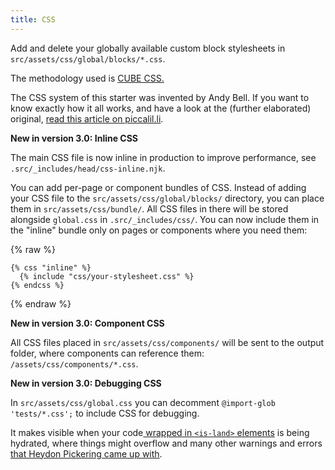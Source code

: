 ```yaml
---
title: CSS
---
```


Add and delete your globally available custom block stylesheets in `src/assets/css/global/blocks/*.css`.

The methodology used is [CUBE CSS.](https://cube.fyi/)

The CSS system of this starter was invented by Andy Bell. If you want to know exactly how it all works, and have a look at the (further elaborated) original, [read this article on piccalil.li](https://piccalil.li/blog/a-css-project-boilerplate/).

**New in version 3.0: Inline CSS**

The main CSS file is now inline in production to improve performance, see `.src/_includes/head/css-inline.njk`.

You can add per-page or component bundles of CSS. Instead of adding your CSS file to the `src/assets/css/global/blocks/` directory, you can place them in `src/assets/css/bundle/`. All CSS files in there will be stored alongside `global.css` in `.src/_includes/css/`. You can now include them in the "inline" bundle only on pages or components where you need them:


{% raw %}

```jinja2
{% css "inline" %}
  {% include "css/your-stylesheet.css" %}
{% endcss %}
```

{% endraw %}

**New in version 3.0: Component CSS**

All CSS files placed in `src/assets/css/components/` will be sent to the output folder, where components can reference them: `/assets/css/components/*.css`.

**New in version 3.0: Debugging CSS**

In `src/assets/css/global.css` you can decomment `@import-glob 'tests/*.css';` to include CSS for debugging.

It makes visible when your code[ wrapped in `<is-land>` elements](https://github.com/11ty/is-land) is being hydrated, where things might overflow and many other warnings and errors [that Heydon Pickering came up with](https://heydonworks.com/article/testing-html-with-modern-css/).